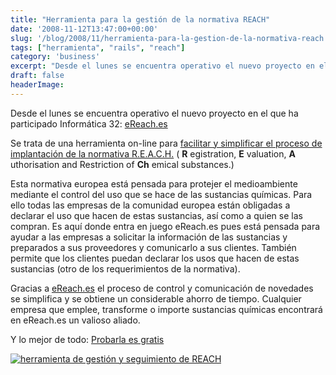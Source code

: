 ```yaml
---
title: "Herramienta para la gestión de la normativa REACH"
date: '2008-11-12T13:47:00+00:00'
slug: '/blog/2008/11/herramienta-para-la-gestion-de-la-normativa-reach'
tags: ["herramienta", "rails", "reach"]
category: 'business'
excerpt: "Desde el lunes se encuentra operativo el nuevo proyecto en el que ha participado Informática 32: [eReach.es]( trata de una herramienta on-line para [facilitar y simplificar el..."
draft: false
headerImage:
---
```

Desde el lunes se encuentra operativo el nuevo proyecto en el que ha participado Informática 32: [eReach.es](http://www.ereach.es/)

Se trata de una herramienta on-line para [facilitar y simplificar el proceso de implantación de la normativa R.E.A.C.H.](http://www.ereach.es) ( **R** egistration, **E** valuation, **A** uthorisation and Restriction of **Ch** emical substances.)

Esta normativa europea está pensada para protejer el medioambiente mediante el control del uso que se hace de las sustancias químicas. Para ello todas las empresas de la comunidad europea están obligadas a declarar el uso que hacen de estas sustancias, así como a quien se las compran. Es aquí donde entra en juego eReach.es pues está pensada para ayudar a las empresas a solicitar la información de las sustancias y preparados a sus proveedores y comunicarlo a sus clientes. También permite que los clientes puedan declarar los usos que hacen de estas sustancias (otro de los requerimientos de la normativa).

Gracias a [eReach.es](http://www.ereach.es) el proceso de control y comunicación de novedades se simplifica y se obtiene un considerable ahorro de tiempo. Cualquier empresa que emplee, transforme o importe sustancias químicas encontrará en eReach.es un valioso aliado.

Y lo mejor de todo: [Probarla es gratis](http://www.ereach.es/precios/precios.html)

[![herramienta de gestión y seguimiento de REACH](http://www.ereach.es/files/captura015.jpg)](http://www.ereach.es/)
